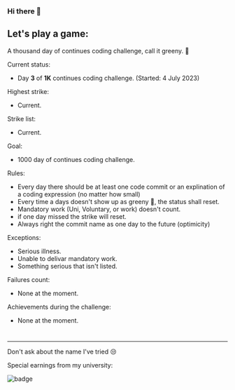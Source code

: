 ### Hi there 👋

## Let's play a game:

A thousand day of continues coding challenge, call it greeny. 🍃

Current status:
 - Day **3** of **1K** continues coding challenge. (Started: 4 July 2023)

Highest strike:
 - Current.

Strike list:
 - Current.

Goal:
 - 1000 day of continues coding challenge.

Rules:
 - Every day there should be at least one code commit or an explination of a coding expression (no matter how small)
 - Every time a days doesn't show up as greeny 🍃, the status shall reset.
 - Mandatory work (Uni, Voluntary, or work) doesn't count.
 - if one day missed the strike will reset.
 - Always right the commit name as one day to the future (optimicity)

Exceptions:
 - Serious illness.
 - Unable to delivar mandatory work.
 - Something serious that isn't listed.

Failures count:
 - None at the moment.

Achievements during the challenge:
 - None at the moment.

# 

---
Don't ask about the name I've tried 😒

Special earnings from my university:

![badge]


[badge]: https://custom-icon-badges.herokuapp.com/badge/ADS&AI-1x-orange.svg?logo=goldmedal

<!--
**JouharBirakdar223787/JouharBirakdar223787** is a ✨ _special_ ✨ repository because its `README.md` (this file) appears on your GitHub profile.

Here are some ideas to get you started:

- 🔭 I’m currently working on ...
- 🌱 I’m currently learning ...
- 👯 I’m looking to collaborate on ...
- 🤔 I’m looking for help with ...
- 💬 Ask me about ...
- 📫 How to reach me: ...
- 😄 Pronouns: ...
- ⚡ Fun fact: ...
-->
